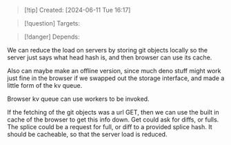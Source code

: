 
>[!tip] Created: [2024-06-11 Tue 16:17]

>[!question] Targets: 

>[!danger] Depends: 

We can reduce the load on servers by storing git objects locally so the server just says what head hash is, and then browser can use its cache.

Also can maybe make an offline version, since much deno stuff might work just fine in the browser if we swapped out the storage interface, and made a little form of the kv queue.

Browser kv queue can use workers to be invoked.

If the fetching of the git objects was a url GET, then we can use the built in cache of the browser to get this info down.
Get could ask for diffs, or fulls.
The splice could be a request for full, or diff to a provided splice hash.
It should be cacheable, so that the server load is reduced.